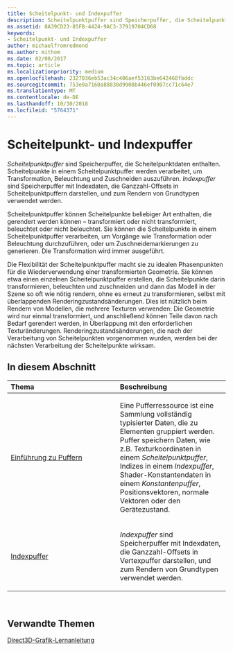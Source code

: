```yaml
---
title: Scheitelpunkt- und Indexpuffer
description: Scheitelpunktpuffer sind Speicherpuffer, die Scheitelpunktdaten enthalten. Scheitelpunkte in einem Scheitelpunktpuffer werden verarbeitet, um Transformation, Beleuchtung und Zuschneiden auszuführen.
ms.assetid: 8A39CD23-85FB-4424-9AC3-37919704CD68
keywords:
- Scheitelpunkt- und Indexpuffer
author: michaelfromredmond
ms.author: mithom
ms.date: 02/08/2017
ms.topic: article
ms.localizationpriority: medium
ms.openlocfilehash: 2327036eb53ac34c406aef53163be642468fbddc
ms.sourcegitcommit: 753e0a7160a88830d9908b446ef0907cc71c64e7
ms.translationtype: MT
ms.contentlocale: de-DE
ms.lasthandoff: 10/30/2018
ms.locfileid: "5764371"
---
```

# <a name="vertex-and-index-buffers"></a>Scheitelpunkt- und Indexpuffer


*Scheitelpunktpuffer* sind Speicherpuffer, die Scheitelpunktdaten enthalten. Scheitelpunkte in einem Scheitelpunktpuffer werden verarbeitet, um Transformation, Beleuchtung und Zuschneiden auszuführen. *Indexpuffer* sind Speicherpuffer mit Indexdaten, die Ganzzahl-Offsets in Scheitelpunktpuffern darstellen, und zum Rendern von Grundtypen verwendet werden.

Scheitelpunktpuffer können Scheitelpunkte beliebiger Art enthalten, die gerendert werden können – transformiert oder nicht transformiert, beleuchtet oder nicht beleuchtet. Sie können die Scheitelpunkte in einem Scheitelpunktpuffer verarbeiten, um Vorgänge wie Transformation oder Beleuchtung durchzuführen, oder um Zuschneidemarkierungen zu generieren. Die Transformation wird immer ausgeführt.

Die Flexibilität der Scheitelpunktpuffer macht sie zu idealen Phasenpunkten für die Wiederverwendung einer transformierten Geometrie. Sie können etwa einen einzelnen Scheitelpunktpuffer erstellen, die Scheitelpunkte darin transformieren, beleuchten und zuschneiden und dann das Modell in der Szene so oft wie nötig rendern, ohne es erneut zu transformieren, selbst mit überlappenden Renderingzustandsänderungen. Dies ist nützlich beim Rendern von Modellen, die mehrere Texturen verwenden: Die Geometrie wird nur einmal transformiert, und anschließend können Teile davon nach Bedarf gerendert werden, in Überlappung mit den erforderlichen Texturänderungen. Renderingzustandsänderungen, die nach der Verarbeitung von Scheitelpunkten vorgenommen wurden, werden bei der nächsten Verarbeitung der Scheitelpunkte wirksam.

## <a name="span-idin-this-sectionspanin-this-section"></a><span id="in-this-section"></span>In diesem Abschnitt


<table>
<colgroup>
<col width="50%" />
<col width="50%" />
</colgroup>
<thead>
<tr class="header">
<th align="left">Thema</th>
<th align="left">Beschreibung</th>
</tr>
</thead>
<tbody>
<tr class="odd">
<td align="left"><p><a href="introduction-to-buffers.md">Einführung zu Puffern</a></p></td>
<td align="left"><p>Eine Pufferressource ist eine Sammlung vollständig typisierter Daten, die zu Elementen gruppiert werden. Puffer speichern Daten, wie z.B. Texturkoordinaten in einem <em>Scheitelpunktpuffer</em>, Indizes in einem <em>Indexpuffer</em>, Shader-Konstantendaten in einem <em>Konstantenpuffer</em>, Positionsvektoren, normale Vektoren oder den Gerätezustand.</p></td>
</tr>
<tr class="even">
<td align="left"><p><a href="index-buffers.md">Indexpuffer</a></p></td>
<td align="left"><p><em>Indexpuffer</em> sind Speicherpuffer mit Indexdaten, die Ganzzahl-Offsets in Vertexpuffer darstellen, und zum Rendern von Grundtypen verwendet werden.</p></td>
</tr>
</tbody>
</table>

 

## <a name="span-idrelated-topicsspanrelated-topics"></a><span id="related-topics"></span>Verwandte Themen


[Direct3D-Grafik-Lernanleitung](index.md)

 

 





